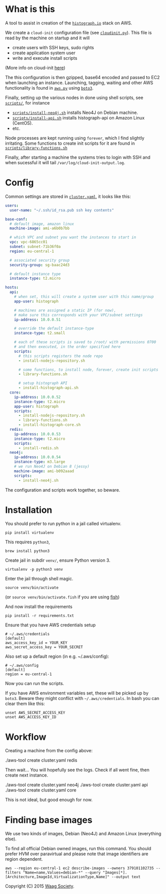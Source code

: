 # What is this

A tool to assist in creation of the
[`histograph.io`](https://histograph.io/) stack on AWS.

We create a `cloud-init` configuration file (see [`cloudinit.py`](cloudinit.py)).
This file is read by the machine on startup and it will

- create users with SSH keys, sudo rights
- create application system user
- write and execute install scripts

(More info on cloud-init [here](https://cloudinit.readthedocs.org/en/latest/))

The this configuration is then gzipped, base64 encoded and passed to EC2
when launching an instance. Launching, tagging, waiting and other AWS
functionality is found in [`aws.py`](aws.py) using [`boto3`](http://boto3.readthedocs.org).

Finally, setting up the various nodes in done using shell scripts,
see [`scripts/`](scripts/), for instance

- [`scripts/install-neo4j.sh`](scripts/install-neo4j.sh) installs Neo4J on Debian machine.
- [`scripts/install-api.sh`](scripts/install-api.sh) installs histograph-api on Amazon Linux (CentOS).
- etc.

Node processes are kept running using `forever`, which I find
slightly irritating. Some functions to create init scripts
for it are found in
[`scripts/library-functions.sh`](scripts/library-functions.sh)

Finally, after starting a machine the systems tries to login with SSH and
when sucessful it will tail `/var/log/cloud-init-output.log`.

# Config

Common settings are stored in [`cluster.yaml`](cluster.yaml),
it looks like this:

```yaml
users:
  user-name: "~/.ssh/id_rsa.pub ssh key contents"

base-conf:
  # default image, amazon linux
  machine-image: ami-a6b0b7bb

  # which VPC and subnet you want the instances to start in
  vpc: vpc-6865cc01
  subnet: subnet-71b36f0a
  region: eu-central-1

  # associated security group
  security-group: sg-baac24d3

  # default instance type
  instance-type: t2.micro

hosts:
  api:
    # when set, this will create a system user with this name/group
    app-user: histograph

    # machines are assigned a static IP (for now),
    # make sure this corresponds with your VPC/subnet settings
    ip-address: 10.0.0.51

    # override the default instance-type
    instance-type: t2.small

    # each of these scripts is saved to /root/ with permissions 0700
    # and then executed, in the order specified here
    scripts:
      # this scripts registers the node repo
      - install-nodejs-repository.sh

      # some functions, to install node, forever, create init scripts
      - library-functions.sh

      # setup histograph API
      - install-histograph-api.sh
  core:
    ip-address: 10.0.0.52
    instance-type: t2.micro
    app-user: histograph
    scripts:
      - install-nodejs-repository.sh
      - library-functions.sh
      - install-histograph-core.sh
  redis:
    ip-address: 10.0.0.53
    instance-type: t2.micro
    scripts:
      - install-redis.sh
  neo4j:
    ip-address: 10.0.0.54
    instance-type: m3.large
    # we run Neo4J on Debian 8 (jessy)
    machine-image: ami-b092aaad
    scripts:
      - install-neo4j.sh
```

The configuration and scripts work together, so beware.

# Installation

You should prefer to run python in a jail called virtualenv.

	pip install virtualenv

This requires `python3`,

	brew install python3

Create jail in subdir `venv/`, ensure Python version 3.

	virtualenv -p python3 venv

Enter the jail through shell magic.

	source venv/bin/activate

(or `source venv/bin/activate.fish` if you are using
   [fish](http://fishshell.com))

And now install the requirements

	pip install -r requirements.txt

Ensure that you have AWS credentials setup

	# ~/.aws/credentials
	[default]
	aws_access_key_id = YOUR_KEY
	aws_secret_access_key = YOUR_SECRET

Also set up a default region (in e.g. ~/.aws/config):

	# ~/.aws/config
	[default]
	region = eu-central-1

Now you can run the scripts.

If you have AWS environment variables set, these will be picked up by `boto3`.
Beware they might conflict with `~/.aws/credentials`.
In bash you can clear them like this:

	unset AWS_SECRET_ACCESS_KEY
	unset AWS_ACCESS_KEY_ID

# Workflow

Creating a machine from the config above:

  ./aws-tool create cluster.yaml redis

Then wait... You will hopefully see the logs.
Check if all went fine, then create next instance.

  ./aws-tool create cluster.yaml neo4j
  ./aws-tool create cluster.yaml api
  ./aws-tool create cluster.yaml core

This is not ideal, but good enough for now.

# Finding base images

We use two kinds of images, Debian (Neo4J) and Amazon Linux (everything else).

To find all official Debian owned images, run this command.
You should prefer HVM over paravirtual and please note that image
identifiers are region dependent.

	aws --region eu-central-1 ec2 describe-images --owners 379101102735 --filters "Name=name,Values=debian-*" --query "Images[*].[Architecture,ImageId,VirtualizationType,Name]" --output text

Copyright (C) 2015 [Waag Society](http://waag.org).
